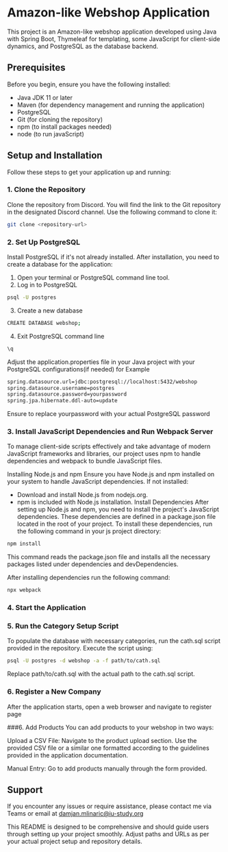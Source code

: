 # Amazon-like Webshop Application

This project is an Amazon-like webshop application developed using Java with Spring Boot, Thymeleaf for templating, some JavaScript for client-side dynamics, and PostgreSQL as the database backend.

## Prerequisites

Before you begin, ensure you have the following installed:
- Java JDK 11 or later
- Maven (for dependency management and running the application)
- PostgreSQL
- Git (for cloning the repository)
- npm (to install packages needed)
- node (to run javaScript)

## Setup and Installation

Follow these steps to get your application up and running:

### 1. Clone the Repository

Clone the repository from Discord. You will find the link to the Git repository in the designated Discord channel. Use the following command to clone it:

```bash
git clone <repository-url>
```

### 2. Set Up PostgreSQL
Install PostgreSQL if it's not already installed. After installation, you need to create a database for the application:
  1. Open your terminal or PostgreSQL command line tool.
  2. Log in to PostgreSQL
  ```bash
  psql -U postgres
  ```
  3. Create a new database
  ```bash
CREATE DATABASE webshop;
  ```
  4. Exit PostgreSQL command line
  ```bash
  \q
  ```
Adjust the application.properties file in your Java project with your PostgreSQL configurations(if needed) for Example

  ```bash
spring.datasource.url=jdbc:postgresql://localhost:5432/webshop
spring.datasource.username=postgres
spring.datasource.password=yourpassword
spring.jpa.hibernate.ddl-auto=update

  ```
Ensure to replace yourpassword with your actual PostgreSQL password
### 3. Install JavaScript Dependencies and Run Webpack Server
To manage client-side scripts effectively and take advantage of modern JavaScript frameworks and libraries, our project uses npm to handle dependencies and webpack to bundle JavaScript files.

Installing Node.js and npm
Ensure you have Node.js and npm installed on your system to handle JavaScript dependencies. If not installed:

- Download and install Node.js from nodejs.org.
- npm is included with Node.js installation.
Install Dependencies
After setting up Node.js and npm, you need to install the project's JavaScript dependencies. These dependencies are defined in a package.json file located in the root of your project. To install these dependencies, run the following command in your js project directory:

```bash
npm install
```
This command reads the package.json file and installs all the necessary packages listed under dependencies and devDependencies.

After installing dependencies run the following command: 
```bash
npx webpack
```


### 4. Start the Application

### 5. Run the Category Setup Script
To populate the database with necessary categories, run the cath.sql script provided in the repository. Execute the script using:
```bash
psql -U postgres -d webshop -a -f path/to/cath.sql
```
Replace path/to/cath.sql with the actual path to the cath.sql script.

### 6. Register a New Company
After the application starts, open a web browser and navigate to register page

###6. Add Products
You can add products to your webshop in two ways:

Upload a CSV File: Navigate to the product upload section. Use the provided CSV file or a similar one formatted according to the guidelines provided in the application documentation.

Manual Entry: Go to add products manually through the form provided.

## Support
If you encounter any issues or require assistance, please contact me via Teams or  email at damjan.mlinaric@iu-study.org 



This README is designed to be comprehensive and should guide users through setting up your project smoothly. Adjust paths and URLs as per your actual project setup and repository details.
